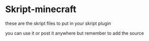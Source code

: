 # Skript-minecraft
these are the skript files to put in your skript plugin

you can use it or post it anywhere but remember to add the source
